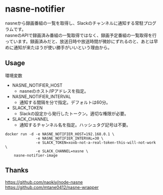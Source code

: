 # nasne-notifier

nasneから録画番組の一覧を取得し、Slackのチャンネルに通知する常駐プログラムです。  
nasneのAPIで録画済み番組の一覧取得ではなく、録画予定番組の一覧取得を行っています。録画済みだと、放送日時や放送時間が微妙にずれるのと、あとは早めに通知が来たほうが使い勝手がいいという理由から。  

## Usage

環境変数

* NASNE_NOTIFIER_HOST
  * nasneのホスト/IPアドレスを指定。
* NASNE_NOTIFIER_INTERVAL
  * 通知する間隔を分で指定。デフォルトは60分。
* SLACK_TOKEN
  * Slackの設定から発行したトークン。適切な権限が必要。
* SLACK_CHANNEL
  * 通知するチャンネル名を指定。ハッシュタグ記号は不要。

```
docker run -d -e NASNE_NOTIFIER_HOST=192.168.0.1 \
              -e NASNE_NOTIFIER_INTERVAL=30 \
              -e SLACK_TOKEN=xoxb-not-a-real-token-this-will-not-work \
              -e SLACK_CHANNEL=nasne \
    nasne-notifier-image
```

## Thanks

https://github.com/naokiy/node-nasne  
https://github.com/mtane0412/nasne-wrapper
